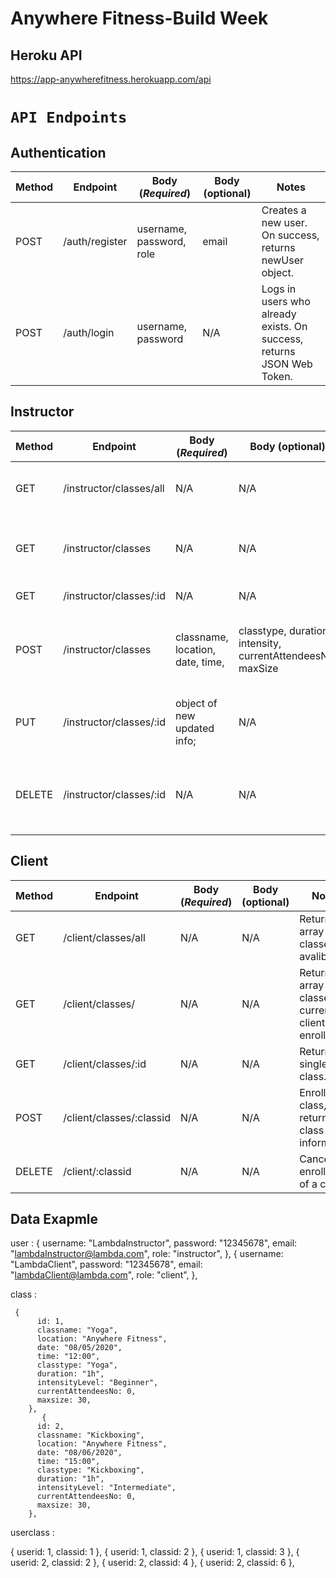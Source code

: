 # Anywhere Fitness-Build Week

## Heroku API

https://app-anywherefitness.herokuapp.com/api

# `API Endpoints`

## Authentication

| Method | Endpoint       | Body (_Required_)        | Body (optional) | Notes                                                                 |
| ------ | -------------- | ------------------------ | --------------- | --------------------------------------------------------------------- |
| POST   | /auth/register | username, password, role | email           | Creates a new user. On success, returns newUser object.               |
| POST   | /auth/login    | username, password       | N/A             | Logs in users who already exists. On success, returns JSON Web Token. |

## Instructor

| Method | Endpoint                | Body (_Required_)                | Body (optional)                                             | Notes                                                     |
| ------ | ----------------------- | -------------------------------- | ----------------------------------------------------------- | --------------------------------------------------------- |
| GET    | /instructor/classes/all | N/A                              | N/A                                                         | Returns an array of classes are avalibale                 |
| GET    | /instructor/classes     | N/A                              | N/A                                                         | Returns an array of classes of the logged in instructor.  |
| GET    | /instructor/classes/:id | N/A                              | N/A                                                         | Returns a single class.                                   |
| POST   | /instructor/classes     | classname, location, date, time, | classtype, duration, intensity, currentAttendeesNo, maxSize | Creates a new class. On success returns newClass object.   |
| PUT    | /instructor/classes/:id | object of new updated info;      | N/A                                                         | Edits a class. On success returns newClass object.        |
| DELETE | /instructor/classes/:id | N/A                              | N/A                                                         | Deletes a class. On success returns deletedClass objects. |

## Client

| Method | Endpoint                 | Body (_Required_) | Body (optional) | Notes                                                      |
| ------ | ------------------------ | ----------------- | --------------- | ---------------------------------------------------------- |
| GET    | /client/classes/all      | N/A               | N/A             | Returns an array of classes are avalibale                  |
| GET    | /client/classes/         | N/A               | N/A             | Returns an array of classes of current client enrolled in. |
| GET    | /client/classes/:id      | N/A               | N/A             | Returns a single class.                                    |
| POST   | /client/classes/:classid | N/A               | N/A             | Enroll a class, return the class information               |
| DELETE | /client/:classid         | N/A               | N/A             | Cancel the enrollment of a class.                          |

## Data Exapmle

user :
{
username: "LambdaInstructor",
password: "12345678",
email: "lambdaInstructor@lambda.com",
role: "instructor",
},
{
username: "LambdaClient",
password: "12345678",
email: "lambdaClient@lambda.com",
role: "client",
},

class :

     {
          id: 1,
          classname: "Yoga",
          location: "Anywhere Fitness",
          date: "08/05/2020",
          time: "12:00",
          classtype: "Yoga",
          duration: "1h",
          intensityLevel: "Beginner",
          currentAttendeesNo: 0,
          maxsize: 30,
        },
           {
          id: 2,
          classname: "Kickboxing",
          location: "Anywhere Fitness",
          date: "08/06/2020",
          time: "15:00",
          classtype: "Kickboxing",
          duration: "1h",
          intensityLevel: "Intermediate",
          currentAttendeesNo: 0,
          maxsize: 30,
        },

userclass :

{ userid: 1, classid: 1 },
{ userid: 1, classid: 2 },
{ userid: 1, classid: 3 },
{ userid: 2, classid: 2 },
{ userid: 2, classid: 4 },
{ userid: 2, classid: 6 },